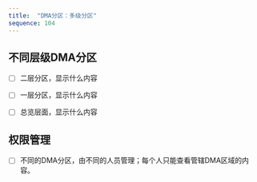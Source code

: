 ```yaml
---
title:  "DMA分区：多级分区"
sequence: 104
---
```


## 不同层级DMA分区

- [ ] 二层分区，显示什么内容
- [ ] 一层分区，显示什么内容
- [ ] 总览层面，显示什么内容


## 权限管理

- [ ] 不同的DMA分区，由不同的人员管理；每个人只能查看管辖DMA区域的内容。

